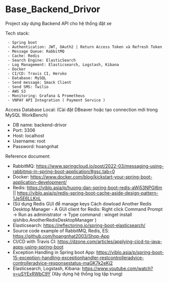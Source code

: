# Base_Backend_Drivor

Project xây dựng Backend API cho hệ thống đặt xe 

Tech stack:

     - Spring boot
     - Authentication: JWT, OAuth2 | Return Access Token và Refresh Token
     - Message Queue: RabbitMQ
     - Cache: Redis
     - Search Engine: ElasticSearch
     - Log Management: Elasticsearch, Logstash, Kibana
     - Docker
     - CI/CD: Travis CI, Heruko
     - Database: MySQL
     - Send message: Smack Client
     - Send SMS: Twilio
     - AWS S3
     - Monitoring: Grafana & Prometheus 
     - VNPAY API Integration ( Payment Service )


Access Database Local: (Cài đặt DBeaver hoặc tạo connection mới trong MySQL WorkBench)
   - DB name: backend-drivor
   - Port: 3306
   - Host: localhost
   - Username: root
   - Password: hoangnhat

Reference document:
   
   - RabbitMQ: https://www.springcloud.io/post/2022-03/messaging-using-rabbitmq-in-spring-boot-application/#gsc.tab=0
   - Docker: https://www.docker.com/blog/kickstart-your-spring-boot-application-development/
   - Redis: https://viblo.asia/p/huong-dan-spring-boot-redis-aWj53NPGl6m || https://viblo.asia/p/redis-spring-boot-cache-aside-design-pattern-1Je5E6LLKnL
   - (Sử dụng Redis GUI để manage keys
       Cách dowload Another Redis Desktop Manager - A GUI client for Redis:
       Right click Command Prompt -> Run as administrator -> Type command : winget install qishibo.AnotherRedisDesktopManager
     )
   - Elasticsearch: https://reflectoring.io/spring-boot-elasticsearch/
   - Source code example of RabbitMQ, Redis, ES: https://github.com/hoangnhat2003/Shop-App
   - CI/CD with Travis CI: https://dzone.com/articles/applying-cicd-to-java-apps-using-spring-boot
   - Exception Handling in Spring boot App: https://viblo.asia/p/spring-boot-15-exception-handling-exceptionhandler-restcontrolleradvice-controlleradvice-responsestatus-maGK7k2eKj2
   - Elasticsearch, Logstash, Kibana: https://www.youtube.com/watch?v=uSYExRWbC9Y  (Xây dựng hệ thống log tập trung)